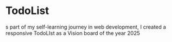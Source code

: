 # TodoList
s part of my self-learning journey in web development, I created a responsive TodoLIst as a Vision board of the year 2025
